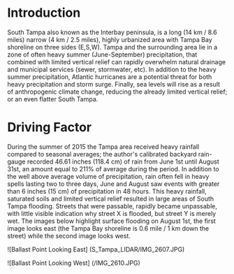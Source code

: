 # Introduction
South Tampa also known as the Interbay peninsula, is a long (14 km / 8.6 miles) narrow (4 km / 2.5 miles), highly urbanized area with Tampa Bay shoreline on three sides (E,S,W).  Tampa and the surrounding area lie in a zone of often heavy summer (June-September) precipitation, that combined with limited vertical relief can rapidly overwhelm natural drainage and municipal services (sewer, stormwater, etc).  In addition to the heavy summer precipitation, Atlantic hurricanes are a potential threat for both heavy precipitation and storm surge.  Finally, sea levels will rise as a result of anthropogenic climate change, reducing the already limited vertical relief; or an even flatter South Tampa.

# Driving Factor
During the summer of 2015 the Tampa area received heavy rainfall compared to seasonal averages; the author's calibrated backyard rain-gauge recorded 46.61 inches (118.4 cm) of rain from June 1st until August 31st, an amount equal to 211% of average during the period.  In addition to the well above average volume of precipitation, rain often fell in heavy spells lasting two to three days, June and August saw events with greater than 6 inches (15 cm) of precipitation in 48 hours.  This heavy rainfall, saturated soils and limited vertical relief resulted in large areas of South Tampa flooding.  Streets that were passable, rapidly became unpassable, with little visible indication why street X is flooded, but street Y is merely wet.  The images below highlight surface flooding on August 1st, the first image looks east (the Tampa Bay shoreline is 0.6 mile / 1 km down the street) while the second image looks west.  

 ![Ballast Point Looking East] (S_Tampa_LIDAR/IMG_2607.JPG)
  
 ![Ballast Point Looking West] (/IMG_2610.JPG)
 
 
 
